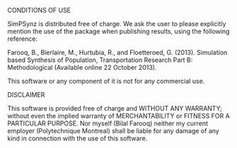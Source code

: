 CONDITIONS OF USE

SimPSynz is distributed free of charge. We ask the user to please explicitly mention the use of the package when publishing results, using the following reference:

Farooq, B., Bierlaire, M., Hurtubia, R., and Floetteroed, G. (2013). Simulation based Synthesis of Population, Transportation Research Part B: Methodological (Available online 22 October 2013).

This software or any component of it is not for any commercial use.

DISCLAIMER

This software is provided free of charge and WITHOUT ANY WARRANTY; without even the implied warranty of MERCHANTABILITY or FITNESS FOR A PARTICULAR PURPOSE. Nor myself (Bilal Farooq) neither my current employer (Polytechnique Montreal) shall be liable for any damage of any kind in connection with the use of this software.
